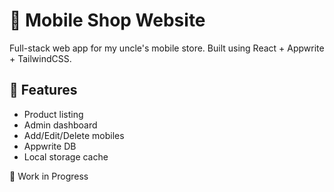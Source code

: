 # 📱 Mobile Shop Website

Full-stack web app for my uncle's mobile store. Built using React + Appwrite + TailwindCSS.

## 🔧 Features

- Product listing
- Admin dashboard
- Add/Edit/Delete mobiles
- Appwrite DB
- Local storage cache

🚧 Work in Progress
